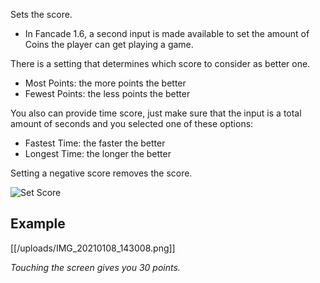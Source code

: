 Sets the score.

* In Fancade 1.6, a second input is made available to set the amount of Coins the player can get playing a game.

There is a setting that determines which score to consider as better one.

* Most Points: the more points the better
* Fewest Points: the less points the better

You also can provide time score, just make sure that the input is a total amount of seconds and you selected one of these options:

* Fastest Time: the faster the better
* Longest Time: the longer the better

Setting a negative score removes the score.

![Set Score](https://media.discordapp.net/attachments/777896239857270846/856195071513722940/Set_Score.png?width=256&height=256)

## Example 

[[/uploads/IMG_20210108_143008.png]]

_Touching the screen gives you 30 points._